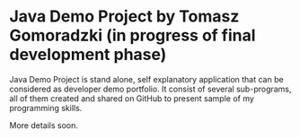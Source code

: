 # Java Demo Project by Tomasz Gomoradzki (in progress of final development phase)

Java Demo Project is stand alone, self explanatory application that can be considered as developer demo portfolio.
It consist of several sub-programs, all of them created and shared on GitHub to present sample of my programming skills.

More details soon.